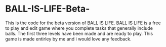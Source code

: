 # BALL-IS-LIFE-Beta-
This is the code for the beta version of BALL IS LIFE.
BALL IS LIFE  is a free to play and edit game where you complete tasks that generally include balls.
The first three levels have been made and are ready to play.
This game is made entirley by me and i would love any feedback.
